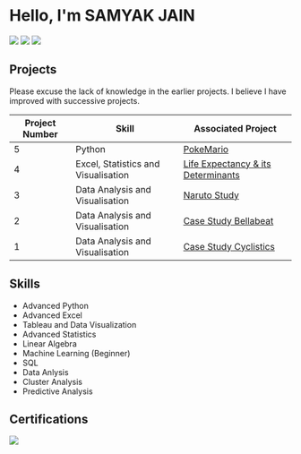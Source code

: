 # Hello, I'm SAMYAK JAIN
<a href="https://www.linkedin.com/in/samyakjain-ds"><img src="https://img.shields.io/badge/-LinkedIn-0072b1?&style=for-the-badge&logo=linkedin&logoColor=white" /></a>
<a href="https://public.tableau.com/app/profile/samyak.jain8329/vizzes"><img src="https://img.shields.io/badge/-Tableau-E97627?style=for-the-badge&logo=tableau&logoColor=white" /></a>
<a href="https://drive.google.com/file/d/1t5lzBJibiHkcdW7lksooVbSU2xDIlP8k/view?usp=sharing"><img src="https://img.shields.io/badge/-Resume-4285F4?style=for-the-badge&logo=resume&logoColor=white" /></a>


## Projects

Please excuse the lack of knowledge in the earlier projects. I believe I have improved with successive projects.


|Project Number| Skill                                         | Associated Project                                                                                |
|--------------|-----------------------------------------------|---------------------------------------------------------------------------------------------------|
|5             | Python                                        | <a href="https://github.com/SamyakJain-DS/PokeMario">PokeMario </a>                               |
|4             | Excel, Statistics and Visualisation           | <a href="https://github.com/SamyakJain-DS/Life-Expectancy">Life Expectancy & its Determinants </a>|
|3             | Data Analysis and Visualisation               | <a href="https://github.com/SamyakJain-DS/naruto-directors-analysis">Naruto Study                 |
|2             | Data Analysis and Visualisation               | <a href="https://github.com/SamyakJain-DS/bellabeat">Case Study Bellabeat                         |
|1             | Data Analysis and Visualisation               | <a href="https://github.com/SamyakJain-DS/cyclistics">Case Study Cyclistics                       |

## Skills
- Advanced Python
- Advanced Excel
- Tableau and Data Visualization
- Advanced Statistics
- Linear Algebra
- Machine Learning (Beginner)
- SQL
- Data Anlysis
- Cluster Analysis
- Predictive Analysis

## Certifications
<div>
<a href="https://coursera.org/share/08771d9d6845ed219bd47182c2c4694f"><img src="https://img.shields.io/badge/-Google%20Professional%20Data%20Analyst-4285F4?&style=for-the-badge&logo=google&logoColor=white" /></a>
</div>
